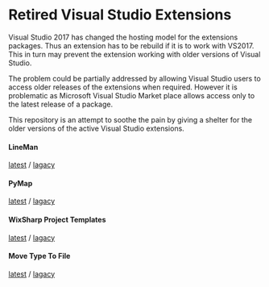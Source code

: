 # Retired Visual Studio Extensions

Visual Studio 2017 has changed the hosting model for the extensions packages. Thus an extension has to be rebuild if it is to work with VS2017. This in turn may prevent the extension working with older versions of Visual Studio.

The problem could be partially addressed by allowing Visual Studio users to access older releases of the extensions when required. However it is problematic as Microsoft Visual Studio Market place allows access only to the latest release of a package. 

This repository is an attempt to soothe the pain by giving a shelter for the older versions of the active Visual Studio extensions. 

#### LineMan
[latest](https://marketplace.visualstudio.com/items?itemName=OlegShilo.LineMan) / [lagacy](https://github.com/oleg-shilo/Retired-VSIX/tree/master/LineMan)

#### PyMap
[latest](https://marketplace.visualstudio.com/items?itemName=OlegShilo.PyMap) / [lagacy](https://github.com/oleg-shilo/Retired-VSIX/tree/master/PyMap)

#### WixSharp Project Templates
[latest](https://marketplace.visualstudio.com/items?itemName=OlegShilo.WixSharpProjectTemplates) / [lagacy](https://github.com/oleg-shilo/Retired-VSIX/tree/master/WixSharp%20Project%20Templates)

#### Move Type To File
[latest](https://marketplace.visualstudio.com/items?itemName=OlegShilo.MoveTypeToFile) / [lagacy](https://github.com/oleg-shilo/Retired-VSIX/tree/master/Move%20Type%20To%20File)
